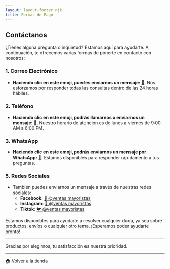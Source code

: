 ```yaml
---
layout: layout-footer.njk
title: Formas de Pago
---
```


## Contáctanos

¿Tienes alguna pregunta o inquietud? Estamos aquí para ayudarte. A continuación, te ofrecemos varias formas de ponerte en contacto con nosotros:

### 1. **Correo Electrónico**
- **Haciendo clic en este emoji, puedes enviarnos un mensaje:** [📧](mailto:xfernandofl@hotmail.com). Nos esforzamos por responder todas las consultas dentro de las 24 horas hábiles.

### 2. **Teléfono**
- **Haciendo clic en este emoji, podrás llamarnos o enviarnos un mensaje:** [📱](tel:+51981108999). Nuestro horario de atención es de lunes a viernes de 9:00 AM a 6:00 PM.

### 3. **WhatsApp**
- **Haciendo clic en este emoji, podrás enviarnos un mensaje por WhatsApp:** [💬](https://wa.me/51981108999). Estamos disponibles para responder rápidamente a tus preguntas.

### 5. **Redes Sociales**
- También puedes enviarnos un mensaje a través de nuestras redes sociales:
  - **Facebook**: [📘 @ventas mayoristas](https://www.facebook.com/ventasmayoristas)
  - **Instagram**: [📸 @ventas mayoristas](https://www.instagram.com/ventasmayoristas)
  - **Tiktok**: [🐦 @ventas mayoristas](https://twitter.com/ventasmayoristas)

Estamos disponibles para ayudarte a resolver cualquier duda, ya sea sobre productos, envíos o cualquier otro tema. ¡Esperamos poder ayudarte pronto!

---

Gracias por elegirnos, tu satisfacción es nuestra prioridad.

---
[🏠 Volver a la tienda](/)